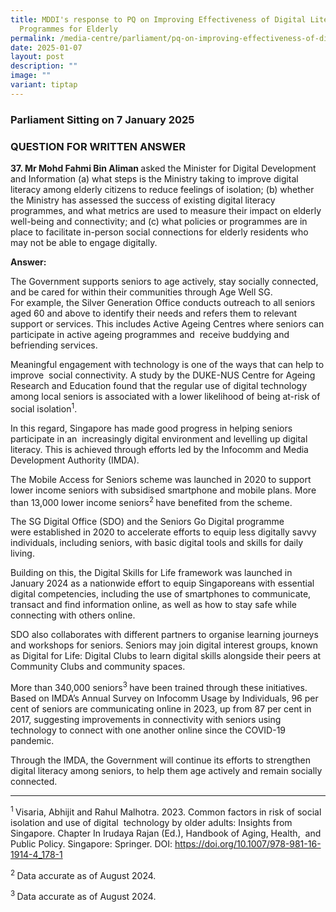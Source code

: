 ```yaml
---
title: MDDI's response to PQ on Improving Effectiveness of Digital Literacy
  Programmes for Elderly
permalink: /media-centre/parliament/pq-on-improving-effectiveness-of-digital-literacy-programmes-for-elderly/
date: 2025-01-07
layout: post
description: ""
image: ""
variant: tiptap
---
```

<h3>Parliament Sitting on 7 January 2025</h3>
<h3>QUESTION FOR WRITTEN ANSWER</h3>
<p><strong>37. Mr Mohd Fahmi Bin Aliman </strong>asked the Minister for Digital
Development and&nbsp;Information (a) what steps is the Ministry taking
to improve digital literacy among&nbsp;elderly citizens to reduce feelings
of isolation; (b) whether the Ministry has assessed the&nbsp;success of
existing digital literacy programmes, and what metrics are used to measure&nbsp;their
impact on elderly well-being and connectivity; and (c) what policies or
programmes&nbsp;are in place to facilitate in-person social connections
for elderly residents who may not be&nbsp;able to engage digitally.</p>
<p><strong>Answer:</strong>
</p>
<p>The Government supports seniors to age actively, stay socially&nbsp;connected,
and be cared for within their communities through Age Well SG. For&nbsp;example,
the Silver Generation Office conducts outreach to all seniors aged 60 and
above&nbsp;to identify their needs and refers them to relevant support
or services. This includes&nbsp;Active Ageing Centres where seniors can
participate in active ageing programmes and&nbsp; receive buddying and
befriending services.&nbsp;</p>
<p>Meaningful engagement with technology is one of the ways that can help
to improve&nbsp; social connectivity. A study by the DUKE-NUS Centre for
Ageing Research and&nbsp;Education found that the regular use of digital
technology among local seniors is&nbsp;associated with a lower likelihood
of being at-risk of social isolation<sup>1</sup>.</p>
<p>In this regard, Singapore has made good progress in helping seniors participate
in an&nbsp; increasingly digital environment and levelling up digital literacy.
This is achieved&nbsp;through efforts led by the Infocomm and Media Development
Authority (IMDA).&nbsp;</p>
<p>The Mobile Access for Seniors scheme was launched in 2020 to support lower
income seniors with subsidised smartphone and mobile plans. More than 13,000
lower income seniors<sup>2 </sup>have benefited from the scheme.&nbsp;</p>
<p>The SG Digital Office (SDO) and the Seniors Go Digital programme were&nbsp;established
in 2020 to accelerate efforts to equip less digitally savvy individuals,&nbsp;including
seniors, with basic digital tools and skills for daily living.&nbsp;</p>
<p>Building on this, the Digital Skills for Life framework was launched in
January 2024&nbsp;as a nationwide effort to equip Singaporeans with essential
digital competencies,&nbsp;including the use of smartphones to communicate,
transact and find information online,&nbsp;as well as how to stay safe
while connecting with others online.&nbsp;</p>
<p>SDO also collaborates with different partners to organise learning journeys
and&nbsp;workshops for seniors. Seniors may join digital interest groups,
known as Digital for&nbsp;Life: Digital Clubs to learn digital skills alongside
their peers at Community Clubs and&nbsp;community spaces.&nbsp;</p>
<p>More than 340,000 seniors<sup>3 </sup>have been trained through these
initiatives. Based on IMDA’s Annual Survey on Infocomm Usage by Individuals,
96 per cent of&nbsp;seniors are communicating online in 2023, up from 87
per cent in 2017, suggesting&nbsp;improvements in connectivity with seniors
using technology to connect with one another&nbsp;online since the COVID-19
pandemic.&nbsp;</p>
<p>Through the IMDA, the Government will continue its efforts to strengthen
digital&nbsp;literacy among seniors, to help them age actively and remain
socially connected.</p>
<hr>
<p><sup>1 </sup>Visaria, Abhijit and Rahul Malhotra. 2023. Common factors
in risk of social isolation and use of digital&nbsp; technology by older
adults: Insights from Singapore. Chapter In Irudaya Rajan (Ed.), Handbook
of Aging, Health,&nbsp; and Public Policy. Singapore: Springer. DOI:
<a href="https://doi.org/10.1007/978-981-16-1914-4_178-1" rel="noopener noreferrer nofollow" target="_blank">https://doi.org/10.1007/978-981-16-1914-4_178-1</a>&nbsp;</p>
<p><sup>2 </sup>Data accurate as of August 2024.</p>
<p><sup>3 </sup>Data accurate as of August 2024.
<br>
</p>